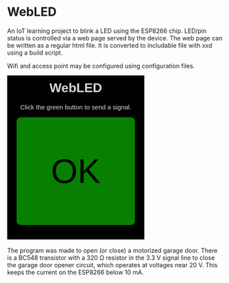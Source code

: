 # WebLED

An IoT learning project to blink a LED using the ESP8266 chip. LED/pin status is controlled via a web page served by the device. The web page can be written as a regular html file. It is converted to includable file with xxd using a build script.

Wifi and access point may be configured using configuration files.

![Screenshot](screenshot.png)

The program was made to open (or close) a motorized garage door. There is a BC548 transistor with a 320 Ω resistor in the 3.3 V signal line to close the garage door opener circuit, which operates at voltages near 20 V. This keeps the current on the ESP8266 below 10 mA.
